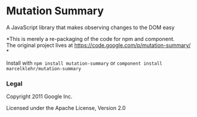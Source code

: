 # Mutation Summary
A JavaScript library that makes observing changes to the DOM easy

*This is merely a re-packaging of the code for npm and component.  
The original project lives at https://code.google.com/p/mutation-summary/ *

Install with `npm install mutation-summary` or `component install marcelklehr/mutation-summary`

### Legal
Copyright 2011 Google Inc.

Licensed under the Apache License, Version 2.0